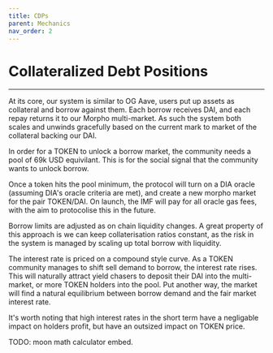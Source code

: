 ```yaml
---
title: CDPs
parent: Mechanics
nav_order: 2
---
```


# Collateralized Debt Positions

---

At its core, our system is similar to OG Aave, users put up assets as collateral and borrow against them. Each borrow receives DAI, and each repay returns it to our Morpho multi-market. As such the system both scales and unwinds gracefully based on the current mark to market of the collateral backing our DAI.

In order for a TOKEN to unlock a borrow market, the community needs a pool of 69k USD equivilant. This is for the social signal that the community wants to unlock borrow.  

Once a token hits the pool minimum, the protocol will turn on a DIA oracle (assuming DIA's oracle criteria are met), and create a new morpho market for the pair TOKEN/DAI. On launch, the IMF will pay for all oracle gas fees, with the aim to protocolise this in the future.

Borrow limits are adjusted as on chain liquidity changes. A great property of this approach is we can keep collaterisation ratios constant, as the risk in the system is managed by scaling up total borrow with liquidity.

The interest rate is priced on a compound style curve. As a TOKEN community manages to shift sell demand to borrow, the interest rate rises. This will naturally attract yield chasers to deposit their DAI into the multi-market, or more TOKEN holders into the pool. Put another way, the market will find a natural equilibrium between borrow demand and the fair market interest rate.

It's worth noting that high interest rates in the short term have a negligable impact on holders profit, but have an outsized impact on TOKEN price. 

TODO: moon math calculator embed.